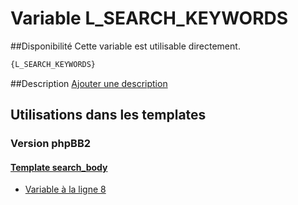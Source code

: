 # Variable L_SEARCH_KEYWORDS

##Disponibilité
Cette variable est utilisable directement.

```html
{L_SEARCH_KEYWORDS}
```

##Description
[Ajouter une description](https://fa-tvars.appspot.com/var/L_SEARCH_KEYWORDS)

## Utilisations dans les templates

### Version phpBB2

#### [Template search_body](subsilver/search_body.md#readme)
* [Variable &agrave; la ligne 8](../subsilver/search_body.tpl#L8)